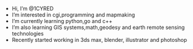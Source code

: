 -  Hi, I’m @1CYRED
-  I’m interested in cgi,programming and mapmaking
-  I’m currently learning python,go and c++
-  I’m also learning GIS systems,math,geodesy and earth remote sensing technologies 
-  Recently started working in 3ds max, blender, illustrator and photoshop
